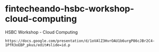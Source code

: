 # fintecheando-hsbc-workshop-cloud-computing
HSBC Workshop - Cloud Computing

```
https://docs.google.com/presentation/d/1oVAlZ3HvrOAU1b6urgP86cJBr2C4-1PfR3oEBP_pkus/edit#slide=id.p
```
